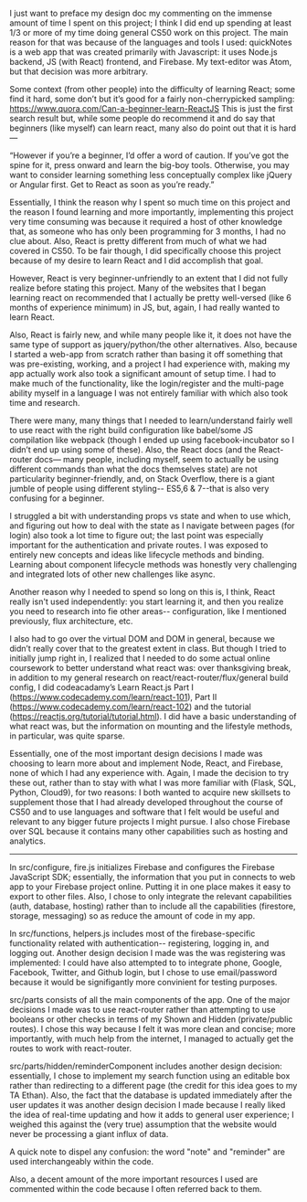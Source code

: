 I just want to preface my design doc my commenting on the immense amount of time I spent on this project; I think I did end up spending at least 1/3 or more of my time doing general CS50 work on this project.
The main reason for that was because of the languages and tools I used: quickNotes is a web app that was created primarily with Javascript: it uses Node.js backend, JS (with React) frontend, and Firebase. My text-editor was Atom, but that decision was more arbitrary.  

Some context (from other people) into the difficulty of learning React; some find it hard, some don’t but it’s good for a fairly non-cherrypicked sampling:  https://www.quora.com/Can-a-beginner-learn-ReactJS
This is just the first search result but, while some people do recommend it and do say that beginners (like myself) can learn react, many also do point out that it is hard—

“However if you’re a beginner, I’d offer a word of caution. If you’ve got the spine for it, press onward and learn the big-boy tools. Otherwise, you may want to consider learning something less conceptually complex like jQuery or Angular first. Get to React as soon as you’re ready.”

Essentially, I think the reason why I spent so much time on this project and the reason I found learning and more importantly, implementing this project very time consuming was because it required a host of other knowledge that, as someone who has only been programming for 3 months, I had no clue about. Also, React is pretty different from much of what we had covered in CS50.
To be fair though, I did specifically choose this project because of my desire to learn React and I did accomplish that goal.

However, React is very beginner-unfriendly to an extent that I did not fully realize before stating this project. Many of the websites that I began learning react on recommended that I actually be pretty well-versed (like 6 months of experience minimum) in JS, but, again, I had really wanted to learn React.

Also, React is fairly new, and while many people like it, it does not have the same type of support as jquery/python/the other alternatives. Also, because I started a web-app from scratch rather than basing it off something that was pre-existing, working, and a project I had experience with, making my app actually work also took a significant amount of setup time. I had to make much of the functionality, like the login/register and the multi-page ability myself in a language I was not entirely familiar with which also took time and research.

There were many, many things that I needed to learn/understand fairly well to use react with the right build configuration like babel/some JS compilation like webpack (though I ended up using facebook-incubator so I didn’t end up using some of these). Also, the React docs (and the React-router docs— many people, including myself, seem to actually be using different commands than what the docs themselves state) are not particularity beginner-friendly, and, on Stack Overflow, there is a giant jumble of people using different styling-- ES5,6 & 7--that is also very confusing for a beginner.

I struggled a bit with understanding props vs state and when to use which, and figuring out how to deal with the state as I navigate between pages (for login) also took a lot time to figure out; the last point was especially important for the authentication and private routes. I was exposed to entirely new concepts and ideas like lifecycle methods and binding. Learning about component lifecycle methods was honestly very challenging and integrated lots of other new challenges like async.

Another reason why I needed to spend so long on this is, I think, React really isn't used independently: you start learning it, and then you realize you need to research into fie other areas-- configuration, like I mentioned previously, flux architecture, etc.

I also had to go over the virtual DOM and DOM in general, because we didn’t really cover that to the greatest extent in class.
But though I tried to initially jump right in, I realized that I needed to do some actual online coursework to better understand what react was: over thanksgiving break, in addition to my general research on react/react-router/flux/general build config,  I did codeacadamy’s Learn React.js Part I (https://www.codecademy.com/learn/react-101), Part II  (https://www.codecademy.com/learn/react-102) and the tutorial (https://reactjs.org/tutorial/tutorial.html). I did have a basic understanding of what react was, but the information on mounting and the lifestyle methods, in particular, was quite sparse.

Essentially, one of the most important design decisions I made was choosing to learn more about and implement Node, React, and Firebase, none of which I had any experience with. Again, I made the decision to try these out, rather than to stay with what I was more familiar with (Flask, SQL, Python, Cloud9), for two reasons: I both wanted to acquire new skillsets to supplement those that I had already developed throughout the course of CS50 and to use languages and software that I felt would be useful
and relevant to any bigger future projects I might pursue. I also chose Firebase over SQL because it contains many other capabilities such as hosting and analytics.

---------------------------

In src/configure, fire.js initializes Firebase and configures the Firebase JavaScript SDK; essentially, the information that you put in connects to web app to your Firebase project online. Putting it in one place makes it easy to export to other files. Also, I chose to only integrate the relevant capabilities (auth, database, hosting) rather than to include all the capabilities (firestore, storage, messaging) so as reduce the amount of code in my app.

In src/functions, helpers.js includes most of the firebase-specific functionality related with authentication-- registering, logging in, and logging out. Another design decision I made was the was registering was implemented: I could have also attempted to to integrate phone, Google, Facebook, Twitter, and Github login, but I chose to use email/password because it would be signifigantly more convinient for testing purposes.

src/parts consists of all the main components of the app. One of the major decisions I made was to use react-router rather than attempting to use booleans or other checks in terms of my Shown and Hidden (private/public routes). I chose this way because I felt it was more clean and concise; more importantly, with much help from the internet, I managed to actually get the routes to work with react-router.

src/parts/hidden/reminderComponent includes another design decision: essentially, I chose to implement my search function using an editable box rather than redirecting to a different page (the credit for this idea goes to my TA Ethan).
Also, the fact that the database is updated immediately after the user updates it was another design decision I made because I really liked the idea of real-time updating and how it adds to general user experience; I weighed this against the
(very true) assumption that the website would never be processing a giant influx of data.

A quick note to dispel any confusion: the word "note" and "reminder" are used interchangeably within the code.

Also, a decent amount of the more important resources I used are commented within the code because I often referred back to them.
